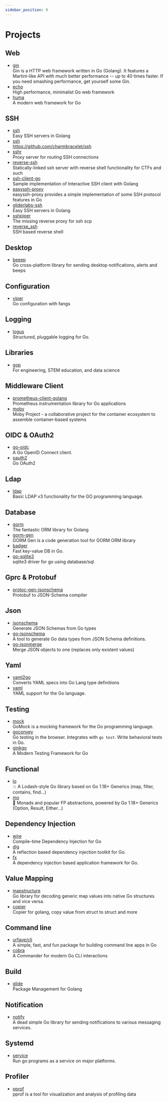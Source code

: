```yaml
---
sidebar_position: 0
---
```


# Projects

## Web

- [gin](https://github.com/gin-gonic/gin)
  <br/>Gin is a HTTP web framework written in Go (Golang). It features a Martini-like API with much better
  performance -- up to 40 times faster. If you need smashing performance, get yourself some Gin.
- [echo](https://github.com/labstack/echo)
  <br/>High performance, minimalist Go web framework
- [huma](https://github.com/danielgtaylor/huma)
  <br/>A modern web framework for Go

## SSH

- [ssh](https://github.com/gliderlabs/ssh)
  <br/>Easy SSH servers in Golang
- [ssh](https://github.com/charmbracelet/ssh)
  <br/>https://github.com/charmbracelet/ssh
- [sshr](https://github.com/tsurubee/sshr)
  <br/>Proxy server for routing SSH connections
- [reverse-ssh](https://github.com/Fahrj/reverse-ssh)
  <br/>Statically-linked ssh server with reverse shell functionality for CTFs and such
- [ssh-client-go](https://github.com/inatus/ssh-client-go)
  <br/>Sample implementation of Interactive SSH client with Golang
- [easyssh-proxy](https://github.com/appleboy/easyssh-proxy)
  <br/>easyssh-proxy provides a simple implementation of some SSH protocol features in Go
- [gliderlabs-ssh](https://github.com/tweag/gliderlabs-ssh)
  <br/>Easy SSH servers in Golang
- [sshpiper](https://github.com/tg123/sshpiper)
  <br/>The missing reverse proxy for ssh scp
- [reverse_ssh](https://github.com/NHAS/reverse_ssh)
  <br/>SSH based reverse shell

## Desktop

- [beeep](https://github.com/gen2brain/beeep)
  <br/>Go cross-platform library for sending desktop notifications, alerts and beeps

## Configuration

- [viper](https://github.com/spf13/viper)
  <br/>Go configuration with fangs

## Logging

- [logus](https://github.com/sirupsen/logrus)
  <br/>Structured, pluggable logging for Go.

## Libraries

- [gop](https://goplus.org/)
  <br/>For engineering, STEM education, and data science

## Middleware Client

- [prometheus-client-golang](https://github.com/prometheus/client_golang)
  <br/>Prometheus instrumentation library for Go applications
- [moby](https://github.com/moby/moby)
  <br/>Moby Project - a collaborative project for the container ecosystem to assemble container-based systems

## OIDC & OAuth2

- [go-oidc](https://github.com/coreos/go-oidc)
  <br/>A Go OpenID Connect client.
- [oauth2](https://github.com/golang/oauth2)
  <br/>Go OAuth2

## Ldap

- [ldap](https://github.com/go-ldap/ldap)
  <br/>Basic LDAP v3 functionality for the GO programming language.

## Database

- [gorm](https://github.com/go-gorm/gorm)
  <br/>The fantastic ORM library for Golang
- [gorm-gen](https://gorm.io/gen/)
  <br/>GORM Gen is a code generation tool for GORM ORM library
- [badger](https://github.com/dgraph-io/badger)
  <br/>Fast key-value DB in Go.
- [go-sqlite3](https://github.com/mattn/go-sqlite3)
  <br/>sqlite3 driver for go using database/sql

## Gprc & Protobuf

- [protoc-gen-jsonschema](https://github.com/chrusty/protoc-gen-jsonschema)
  <br/>Protobuf to JSON-Schema compiler

## Json

- [jsonschema](https://github.com/invopop/jsonschema)
  <br/>Generate JSON Schemas from Go types
- [go-jsonschema](https://github.com/omissis/go-jsonschema)
  <br/>A tool to generate Go data types from JSON Schema definitions.
- [go-jsonmerge](https://github.com/RaveNoX/go-jsonmerge)
  <br/>Merge JSON objects to one (replaces only existent values)

## Yaml

- [yaml2go](https://github.com/PrasadG193/yaml2go)
  <br/>Converts YAML specs into Go Lang type definitions
- [yaml](https://github.com/go-yaml/yaml)
  <br/>YAML support for the Go language.

## Testing

- [mock](https://github.com/uber-go/mock)
  <br/>GoMock is a mocking framework for the Go programming language.
- [goconvey](https://github.com/smartystreets/goconvey)
  <br/>Go testing in the browser. Integrates with `go test`. Write behavioral tests in Go.
- [ginkgo](https://github.com/onsi/ginkgo)
  <br/>A Modern Testing Framework for Go

## Functional

- [lo](https://github.com/samber/lo)
  <br/>💥 A Lodash-style Go library based on Go 1.18+ Generics (map, filter, contains, find...)
- [mo](https://github.com/samber/mo)
  <br/>🦄 Monads and popular FP abstractions, powered by Go 1.18+ Generics (Option, Result, Either...)

## Dependency Injection

- [wire](https://github.com/google/wire)
  <br/>Compile-time Dependency Injection for Go
- [dig](https://github.com/uber-go/dig)
  <br/>A reflection based dependency injection toolkit for Go.
- [fx](https://github.com/uber-go/fx)
  <br/>A dependency injection based application framework for Go.

## Value Mapping

- [mapstructure](https://github.com/mitchellh/mapstructure)
  <br/>Go library for decoding generic map values into native Go structures and vice versa.
- [copier](https://github.com/jinzhu/copier)
  <br/>Copier for golang, copy value from struct to struct and more

## Command line

- [urfave/cli](https://github.com/urfave/cli)
  <br/>A simple, fast, and fun package for building command line apps in Go
- [cobra](https://github.com/spf13/cobra)
  <br/>A Commander for modern Go CLI interactions

## Build

- [glide](https://github.com/Masterminds/glide)
  <br/>Package Management for Golang

## Notification

- [notify](https://github.com/nikoksr/notify)
  <br/>A dead simple Go library for sending notifications to various messaging services.

## Systemd

- [service](https://github.com/kardianos/service)
  <br/>Run go programs as a service on major platforms.

## Profiler

- [pprof](https://github.com/google/pprof)
  <br/>pprof is a tool for visualization and analysis of profiling data